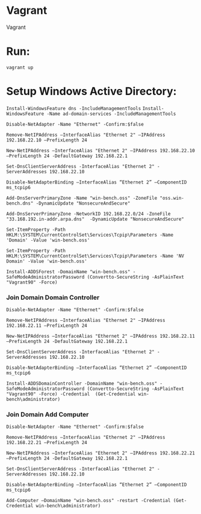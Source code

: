 # Vagrant 
Vagrant

# Run:

`vagrant up`

# Setup Windows Active Directory:

`Install-WindowsFeature dns -IncludeManagementTools`
`Install-WindowsFeature -Name ad-domain-services -IncludeManagementTools`

`Disable-NetAdapter -Name "Ethernet" -Confirm:$false`

`Remove-NetIPAddress –InterfaceAlias "Ethernet 2" –IPAddress 192.168.22.10 –PrefixLength 24`

`New-NetIPAddress –InterfaceAlias "Ethernet 2" –IPAddress 192.168.22.10 –PrefixLength 24 -DefaultGateway 192.168.22.1`

`Set-DnsClientServerAddress -InterfaceAlias "Ethernet 2" -ServerAddresses 192.168.22.10`

`Disable-NetAdapterBinding –InterfaceAlias “Ethernet 2” –ComponentID ms_tcpip6`

`Add-DnsServerPrimaryZone -Name "win-bench.oss" -ZoneFile "oss.win-bench.dns" -DynamicUpdate "NonsecureAndSecure"`

`Add-DnsServerPrimaryZone -NetworkID 192.168.22.0/24 -ZoneFile "33.168.192.in-addr.arpa.dns"  -DynamicUpdate "NonsecureAndSecure"`

`Set-ItemProperty -Path HKLM:\SYSTEM\CurrentControlSet\Services\Tcpip\Parameters -Name 'Domain' -Value 'win-bench.oss'`

`Set-ItemProperty -Path HKLM:\SYSTEM\CurrentControlSet\Services\Tcpip\Parameters -Name 'NV Domain' -Value 'win-bench.oss'`

`Install-ADDSForest -DomainName "win-bench.oss" -SafeModeAdministratorPassword (Convertto-SecureString -AsPlainText "Vagrant90" -Force)`


### Join Domain Domain Controller

`Disable-NetAdapter -Name "Ethernet" -Confirm:$false`

`Remove-NetIPAddress –InterfaceAlias "Ethernet 2" –IPAddress 192.168.22.11 –PrefixLength 24`

`New-NetIPAddress –InterfaceAlias "Ethernet 2" –IPAddress 192.168.22.11 –PrefixLength 24 -DefaultGateway 192.168.22.1`

`Set-DnsClientServerAddress -InterfaceAlias "Ethernet 2" -ServerAddresses 192.168.22.10`

`Disable-NetAdapterBinding –InterfaceAlias “Ethernet 2” –ComponentID ms_tcpip6`

`Install-ADDSDomainController -DomainName "win-bench.oss" -SafeModeAdministratorPassword (Convertto-SecureString -AsPlainText "Vagrant90" -Force) -Credential  (Get-Credential win-bench\administrator)`


### Join Domain Add Computer

`Disable-NetAdapter -Name "Ethernet" -Confirm:$false`

`Remove-NetIPAddress –InterfaceAlias "Ethernet 2" –IPAddress 192.168.22.21 –PrefixLength 24`

`New-NetIPAddress –InterfaceAlias "Ethernet 2" –IPAddress 192.168.22.21 –PrefixLength 24 -DefaultGateway 192.168.22.1`

`Set-DnsClientServerAddress -InterfaceAlias "Ethernet 2" -ServerAddresses 192.168.22.10`

`Disable-NetAdapterBinding –InterfaceAlias “Ethernet 2” –ComponentID ms_tcpip6`

`Add-Computer –DomainName "win-bench.oss" -restart -Credential (Get-Credential win-bench\administrator)`



